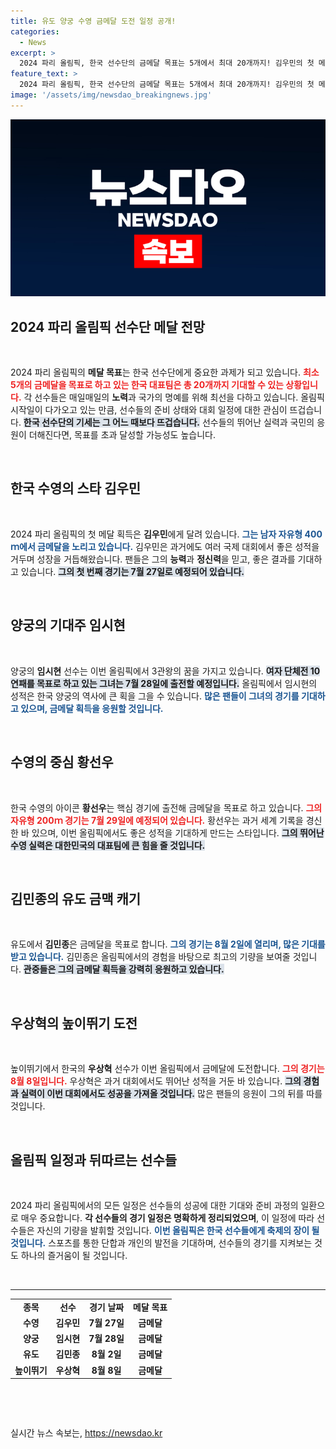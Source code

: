 ```yaml
---
title: 유도 양궁 수영 금메달 도전 일정 공개!
categories:
  - News
excerpt: >
  2024 파리 올림픽, 한국 선수단의 금메달 목표는 5개에서 최대 20개까지! 김우민의 첫 메달 도전부터 임시현의 3관왕 기대까지, 뜨거운 열기가 시작된다. 클릭하여 한국의 금빛 꿈을 함께 확인하세요!
feature_text: >
  2024 파리 올림픽, 한국 선수단의 금메달 목표는 5개에서 최대 20개까지! 김우민의 첫 메달 도전부터 임시현의 3관왕 기대까지, 뜨거운 열기가 시작된다. 클릭하여 한국의 금빛 꿈을 함께 확인하세요!
image: '/assets/img/newsdao_breakingnews.jpg'
---
```


<p><img src="/assets/img/newsdao_breakingnews.jpg" alt="firstkoreanews 속보" /></p>

<h2 data-ke-size="size26">2024 파리 올림픽 선수단 메달 전망</h2>

<p data-ke-size="size16">&nbsp;</p>

<p>2024 파리 올림픽의 <b>메달 목표</b>는 한국 선수단에게 중요한 과제가 되고 있습니다. <b><span style="color: #ee2323;">최소 5개의 금메달을 목표로 하고 있는 한국 대표팀은 총 20개까지 기대할 수 있는 상황입니다.</span></b> 각 선수들은 매일매일의 <b>노력</b>과 국가의 명예를 위해 최선을 다하고 있습니다. 올림픽 시작일이 다가오고 있는 만큼, 선수들의 준비 상태와 대회 일정에 대한 관심이 뜨겁습니다. <b><span style="background-color: #21538527;">한국 선수단의 기세는 그 어느 때보다 뜨겁습니다.</span></b> 선수들의 뛰어난 실력과 국민의 응원이 더해진다면, 목표를 초과 달성할 가능성도 높습니다.</p>

<p data-ke-size="size16">&nbsp;</p>

<h2 data-ke-size="size26">한국 수영의 스타 김우민</h2>

<p data-ke-size="size16">&nbsp;</p>

<p>2024 파리 올림픽의 첫 메달 획득은 <b>김우민</b>에게 달려 있습니다. <b><span style="color: #1a5490;">그는 남자 자유형 400ｍ에서 금메달을 노리고 있습니다.</span></b> 김우민은 과거에도 여러 국제 대회에서 좋은 성적을 거두며 성장을 거듭해왔습니다. 팬들은 그의 <b>능력</b>과 <b>정신력</b>을 믿고, 좋은 결과를 기대하고 있습니다. <b><span style="background-color: #21538527;">그의 첫 번째 경기는 7월 27일로 예정되어 있습니다.</span></b></p>

<p data-ke-size="size16">&nbsp;</p>

<h2 data-ke-size="size26">양궁의 기대주 임시현</h2>

<p data-ke-size="size16">&nbsp;</p>

<p>양궁의 <b>임시현</b> 선수는 이번 올림픽에서 3관왕의 꿈을 가지고 있습니다. <b><span style="background-color: #21538527;">여자 단체전 10연패를 목표로 하고 있는 그녀는 7월 28일에 출전할 예정입니다.</span></b> 올림픽에서 임시현의 성적은 한국 양궁의 역사에 큰 획을 그을 수 있습니다. <b><span style="color: #1a5490;">많은 팬들이 그녀의 경기를 기대하고 있으며, 금메달 획득을 응원할 것입니다.</span></b></p>

<p data-ke-size="size16">&nbsp;</p>

<h2 data-ke-size="size26">수영의 중심 황선우</h2>

<p data-ke-size="size16">&nbsp;</p>

<p>한국 수영의 아이콘 <b>황선우</b>는 핵심 경기에 출전해 금메달을 목표로 하고 있습니다. <b><span style="color: #ee2323;">그의 자유형 200ｍ 경기는 7월 29일에 예정되어 있습니다.</span></b> 황선우는 과거 세계 기록을 경신한 바 있으며, 이번 올림픽에서도 좋은 성적을 기대하게 만드는 스타입니다. <b><span style="background-color: #21538527;">그의 뛰어난 수영 실력은 대한민국의 대표팀에 큰 힘을 줄 것입니다.</span></b></p>

<p data-ke-size="size16">&nbsp;</p>

<h2 data-ke-size="size26">김민종의 유도 금맥 캐기</h2>

<p data-ke-size="size16">&nbsp;</p>

<p>유도에서 <b>김민종</b>은 금메달을 목표로 합니다. <b><span style="color: #1a5490;">그의 경기는 8월 2일에 열리며, 많은 기대를 받고 있습니다.</span></b> 김민종은 올림픽에서의 경험을 바탕으로 최고의 기량을 보여줄 것입니다. <b><span style="background-color: #21538527;">관중들은 그의 금메달 획득을 강력히 응원하고 있습니다.</span></b></p>

<p data-ke-size="size16">&nbsp;</p>

<h2 data-ke-size="size26">우상혁의 높이뛰기 도전</h2>

<p data-ke-size="size16">&nbsp;</p>

<p>높이뛰기에서 한국의 <b>우상혁</b> 선수가 이번 올림픽에서 금메달에 도전합니다. <b><span style="color: #ee2323;">그의 경기는 8월 8일입니다.</span></b> 우상혁은 과거 대회에서도 뛰어난 성적을 거둔 바 있습니다. <b><span style="background-color: #21538527;">그의 경험과 실력이 이번 대회에서도 성공을 가져올 것입니다.</span></b> 많은 팬들의 응원이 그의 뒤를 따를 것입니다.</p>

<p data-ke-size="size16">&nbsp;</p>

<h2 data-ke-size="size26">올림픽 일정과 뒤따르는 선수들</h2>

<p data-ke-size="size16">&nbsp;</p>

<p>2024 파리 올림픽에서의 모든 일정은 선수들의 성공에 대한 기대와 준비 과정의 일환으로 매우 중요합니다. <b>각 선수들의 경기 일정은 명확하게 정리되었으며</b>, 이 일정에 따라 선수들은 자신의 기량을 발휘할 것입니다. <b><span style="color: #1a5490;">이번 올림픽은 한국 선수들에게 축제의 장이 될 것입니다.</span></b> 스포츠를 통한 단합과 개인의 발전을 기대하며, 선수들의 경기를 지켜보는 것도 하나의 즐거움이 될 것입니다.</p>

<p data-ke-size="size16">&nbsp;</p>

<hr>

<table style="width:100%">
    <tr>
        <td style="text-align: center; height: 17px;"><b>종목</b></td>
        <td style="text-align: center; height: 17px;"><b>선수</b></td>
        <td style="text-align: center; height: 17px;"><b>경기 날짜</b></td>
        <td style="text-align: center; height: 17px;"><b>메달 목표</b></td>
    </tr>
    <tr>
        <td style="text-align: center; height: 17px;"><b>수영</b></td>
        <td style="text-align: center; height: 17px;"><b>김우민</b></td>
        <td style="text-align: center; height: 17px;"><b>7월 27일</b></td>
        <td style="text-align: center; height: 17px;"><b>금메달</b></td>
    </tr>
    <tr>
        <td style="text-align: center; height: 17px;"><b>양궁</b></td>
        <td style="text-align: center; height: 17px;"><b>임시현</b></td>
        <td style="text-align: center; height: 17px;"><b>7월 28일</b></td>
        <td style="text-align: center; height: 17px;"><b>금메달</b></td>
    </tr>
    <tr>
        <td style="text-align: center; height: 17px;"><b>유도</b></td>
        <td style="text-align: center; height: 17px;"><b>김민종</b></td>
        <td style="text-align: center; height: 17px;"><b>8월 2일</b></td>
        <td style="text-align: center; height: 17px;"><b>금메달</b></td>
    </tr>
    <tr>
        <td style="text-align: center; height: 17px;"><b>높이뛰기</b></td>
        <td style="text-align: center; height: 17px;"><b>우상혁</b></td>
        <td style="text-align: center; height: 17px;"><b>8월 8일</b></td>
        <td style="text-align: center; height: 17px;"><b>금메달</b></td>
    </tr>
</table>

<p data-ke-size="size16">&nbsp;</p>

<p data-ke-size="size16">&nbsp;</p>
실시간 뉴스 속보는, <a href="https://newsdao.kr" rel="dofollow">https://newsdao.kr</a>


